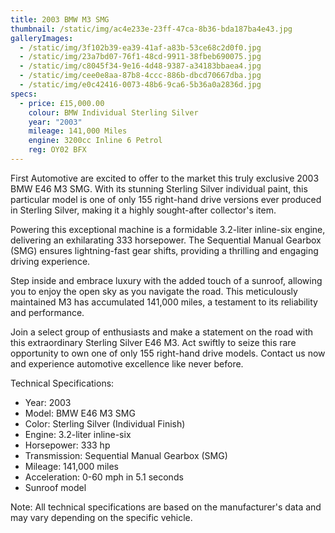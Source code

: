 ```yaml
---
title: 2003 BMW M3 SMG
thumbnail: /static/img/ac4e233e-23ff-47ca-8b36-bda187ba4e43.jpg
galleryImages:
  - /static/img/3f102b39-ea39-41af-a83b-53ce68c2d0f0.jpg
  - /static/img/23a7bd07-76f1-48cd-9911-38fbeb690075.jpg
  - /static/img/c8045f34-9e16-4d48-9387-a34183bbaea4.jpg
  - /static/img/cee0e8aa-87b8-4ccc-886b-dbcd70667dba.jpg
  - /static/img/e0c42416-0073-48b6-9ca6-5b36a0a2836d.jpg
specs:
  - price: £15,000.00
    colour: BMW Individual Sterling Silver
    year: "2003"
    mileage: 141,000 Miles
    engine: 3200cc Inline 6 Petrol
    reg: OY02 BFX
---
```

First Automotive are excited to offer to the market this truly exclusive 2003 BMW E46 M3
SMG. With its stunning Sterling Silver individual paint, this particular model is one of only 155 right-hand drive versions ever produced in Sterling Silver, making it a highly sought-after collector's item.

Powering this exceptional machine is a formidable 3.2-liter inline-six engine, delivering an exhilarating 333 horsepower. The Sequential Manual Gearbox (SMG) ensures lightning-fast gear shifts, providing a thrilling and engaging driving experience.

Step inside and embrace luxury with the added touch of a sunroof, allowing you to enjoy the open sky as you navigate the road. This meticulously maintained M3 has accumulated 141,000 miles, a testament to its reliability and performance.

Join a select group of enthusiasts and make a statement on the road with this
extraordinary Sterling Silver E46 M3. Act swiftly to seize this rare opportunity to own one of
only 155 right-hand drive models. Contact us now and experience automotive excellence
like never before.

T﻿echnical Specifications:

* Year: 2003
* Model: BMW E46 M3 SMG
* Color: Sterling Silver (Individual Finish)
* Engine: 3.2-liter inline-six
* Horsepower: 333 hp
* Transmission: Sequential Manual Gearbox (SMG)
* Mileage: 141,000 miles
* Acceleration: 0-60 mph in 5.1 seconds
* Sunroof model

Note: All technical specifications are based on the manufacturer's data and may vary
depending on the specific vehicle.